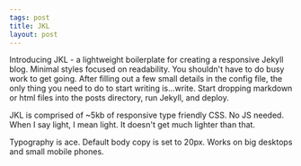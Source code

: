 ```yaml
---
tags: post
title: JKL
layout: post
---
```


<p>
  Introducing JKL - a lightweight boilerplate for creating a responsive Jekyll blog. Minimal styles focused on readability.
  You shouldn't have to do busy work to get going. After filling out a few small details in the config file, the only thing you need
  to do to start writing is...write. Start dropping markdown or html files into the posts directory, run Jekyll, and deploy.
</p>
<p>
  JKL is comprised of ~5kb of responsive type friendly CSS. No JS needed. When I say light, I mean light.
  It doesn't get much lighter than that.
</p>
<p>
  Typography is ace.
  <!--http://en.wikipedia.org/wiki/Robert_Bringhurst-->
  Default body copy is set to 20px.
  <!--http://jxnblk.tumblr.com/post/41796724549/im-sick-of-your-tiny-tiny-type-->
  <!--https://twitter.com/jxnblk/status/281087996663582720-->
  Works on big desktops and small mobile phones.
</p>

